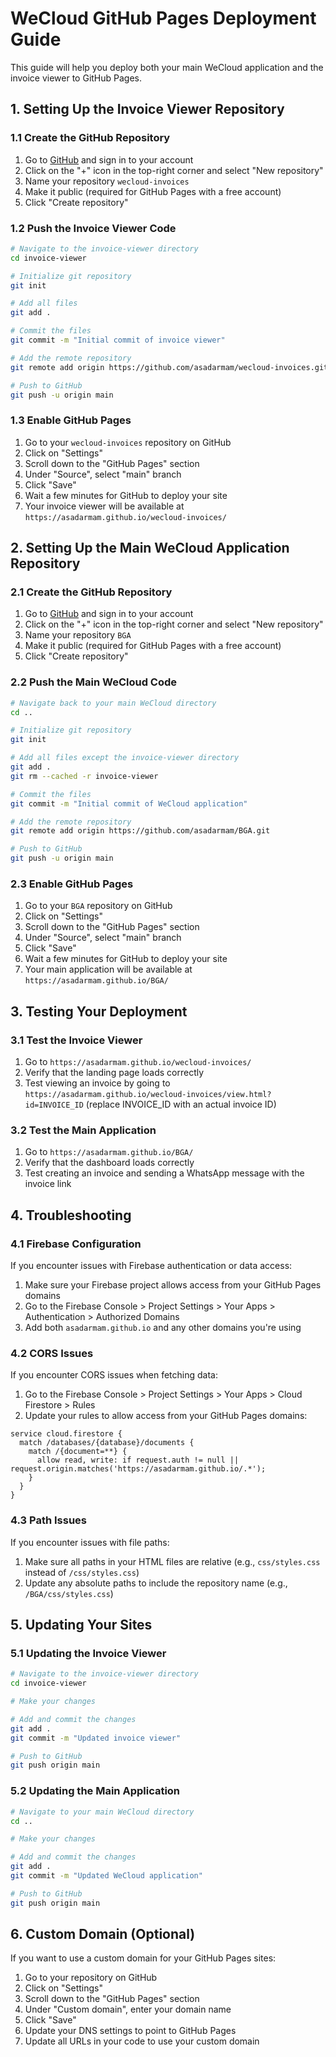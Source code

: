 # WeCloud GitHub Pages Deployment Guide

This guide will help you deploy both your main WeCloud application and the invoice viewer to GitHub Pages.

## 1. Setting Up the Invoice Viewer Repository

### 1.1 Create the GitHub Repository

1. Go to [GitHub](https://github.com) and sign in to your account
2. Click on the "+" icon in the top-right corner and select "New repository"
3. Name your repository `wecloud-invoices`
4. Make it public (required for GitHub Pages with a free account)
5. Click "Create repository"

### 1.2 Push the Invoice Viewer Code

```bash
# Navigate to the invoice-viewer directory
cd invoice-viewer

# Initialize git repository
git init

# Add all files
git add .

# Commit the files
git commit -m "Initial commit of invoice viewer"

# Add the remote repository
git remote add origin https://github.com/asadarmam/wecloud-invoices.git

# Push to GitHub
git push -u origin main
```

### 1.3 Enable GitHub Pages

1. Go to your `wecloud-invoices` repository on GitHub
2. Click on "Settings"
3. Scroll down to the "GitHub Pages" section
4. Under "Source", select "main" branch
5. Click "Save"
6. Wait a few minutes for GitHub to deploy your site
7. Your invoice viewer will be available at `https://asadarmam.github.io/wecloud-invoices/`

## 2. Setting Up the Main WeCloud Application Repository

### 2.1 Create the GitHub Repository

1. Go to [GitHub](https://github.com) and sign in to your account
2. Click on the "+" icon in the top-right corner and select "New repository"
3. Name your repository `BGA`
4. Make it public (required for GitHub Pages with a free account)
5. Click "Create repository"

### 2.2 Push the Main WeCloud Code

```bash
# Navigate back to your main WeCloud directory
cd ..

# Initialize git repository
git init

# Add all files except the invoice-viewer directory
git add .
git rm --cached -r invoice-viewer

# Commit the files
git commit -m "Initial commit of WeCloud application"

# Add the remote repository
git remote add origin https://github.com/asadarmam/BGA.git

# Push to GitHub
git push -u origin main
```

### 2.3 Enable GitHub Pages

1. Go to your `BGA` repository on GitHub
2. Click on "Settings"
3. Scroll down to the "GitHub Pages" section
4. Under "Source", select "main" branch
5. Click "Save"
6. Wait a few minutes for GitHub to deploy your site
7. Your main application will be available at `https://asadarmam.github.io/BGA/`

## 3. Testing Your Deployment

### 3.1 Test the Invoice Viewer

1. Go to `https://asadarmam.github.io/wecloud-invoices/`
2. Verify that the landing page loads correctly
3. Test viewing an invoice by going to `https://asadarmam.github.io/wecloud-invoices/view.html?id=INVOICE_ID` (replace INVOICE_ID with an actual invoice ID)

### 3.2 Test the Main Application

1. Go to `https://asadarmam.github.io/BGA/`
2. Verify that the dashboard loads correctly
3. Test creating an invoice and sending a WhatsApp message with the invoice link

## 4. Troubleshooting

### 4.1 Firebase Configuration

If you encounter issues with Firebase authentication or data access:

1. Make sure your Firebase project allows access from your GitHub Pages domains
2. Go to the Firebase Console > Project Settings > Your Apps > Authentication > Authorized Domains
3. Add both `asadarmam.github.io` and any other domains you're using

### 4.2 CORS Issues

If you encounter CORS issues when fetching data:

1. Go to the Firebase Console > Project Settings > Your Apps > Cloud Firestore > Rules
2. Update your rules to allow access from your GitHub Pages domains:

```
service cloud.firestore {
  match /databases/{database}/documents {
    match /{document=**} {
      allow read, write: if request.auth != null || request.origin.matches('https://asadarmam.github.io/.*');
    }
  }
}
```

### 4.3 Path Issues

If you encounter issues with file paths:

1. Make sure all paths in your HTML files are relative (e.g., `css/styles.css` instead of `/css/styles.css`)
2. Update any absolute paths to include the repository name (e.g., `/BGA/css/styles.css`)

## 5. Updating Your Sites

### 5.1 Updating the Invoice Viewer

```bash
# Navigate to the invoice-viewer directory
cd invoice-viewer

# Make your changes

# Add and commit the changes
git add .
git commit -m "Updated invoice viewer"

# Push to GitHub
git push origin main
```

### 5.2 Updating the Main Application

```bash
# Navigate to your main WeCloud directory
cd ..

# Make your changes

# Add and commit the changes
git add .
git commit -m "Updated WeCloud application"

# Push to GitHub
git push origin main
```

## 6. Custom Domain (Optional)

If you want to use a custom domain for your GitHub Pages sites:

1. Go to your repository on GitHub
2. Click on "Settings"
3. Scroll down to the "GitHub Pages" section
4. Under "Custom domain", enter your domain name
5. Click "Save"
6. Update your DNS settings to point to GitHub Pages
7. Update all URLs in your code to use your custom domain 
